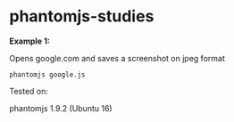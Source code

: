 # phantomjs-studies

**Example 1:** 

Opens google.com and saves a screenshot on jpeg format

    phantomjs google.js

Tested on: 

phantomjs 1.9.2 (Ubuntu 16)
